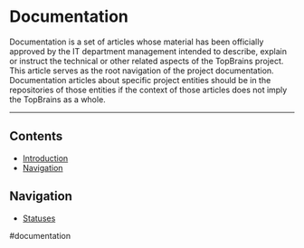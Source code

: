 # Documentation
Documentation is a set of articles whose material has been officially approved by the IT department management intended to describe, explain or instruct the technical or other related aspects of the TopBrains project. This article serves as the root navigation of the project documentation. Documentation articles about specific project entities should be in the repositories of those entities if the context of those articles does not imply the TopBrains as a whole.

---

## Contents
- [Introduction](#documentation)
- [Navigation](#navigation)

## Navigation
- [Statuses](./documentation/statuses.md)

#documentation